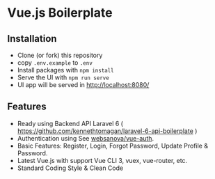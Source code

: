 # Vue.js Boilerplate

## Installation

- Clone (or fork) this repository
- copy `.env.example` to `.env`
- Install packages with `npm install` 
- Serve the UI with `npm run serve`
- UI app will be served in [http://localhost:8080/](http://localhost:8080/)

## Features
- Ready using Backend API Laravel 6 ( https://github.com/kennethtomagan/laravel-6-api-boilerplate )
- Authentication using See [websanova/vue-auth](https://github.com/websanova/vue-auth). 
- Basic Features: Register, Login, Forgot Password, Update Profile & Password.
- Latest Vue.js with support Vue CLI 3, vuex, vue-router, etc.
- Standard Coding Style & Clean Code

